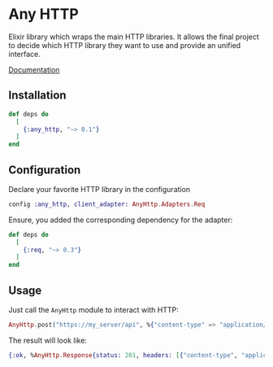 # Any HTTP

Elixir library which wraps the main HTTP libraries. It allows the final project to decide which
HTTP library they want to use and provide an unified interface.

[Documentation](https://hexdocs.pm/any_http)

## Installation

```elixir
def deps do
  [
    {:any_http, "~> 0.1"}
  ]
end
```

## Configuration

Declare your favorite HTTP library in the configuration

```elixir
config :any_http, client_adapter: AnyHttp.Adapters.Req
```

Ensure, you added the corresponding dependency for the adapter:

```elixir
def deps do
  [
    {:req, "~> 0.3"}
  ]
end
```

## Usage

Just call the `AnyHttp` module to interact with HTTP:

```elixir
AnyHttp.post("https://my_server/api", %{"content-type" => "application/json"}, %{hello: "world"}, receive_timeout: :timer.seconds(5))
```

The result will look like:

```elixir
{:ok, %AnyHttp.Response{status: 201, headers: [{"content-type", "application/json"}], body: %{"bye" => "world"}}}
```
